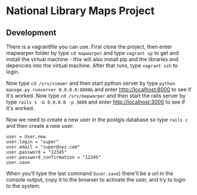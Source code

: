# National Library Maps Project



## Development

There is a vagrantfile you can use.
First clone the project, then enter mapwarper folder by type `cd mapwarper` and type `vagrant up` to get and install the virtual machine - this will also install pip and the libraries and depencies into the virtual machine.
After that runs, type `vagrant ssh` to login.

Now type `cd /srv/viewer` and then start python server by type `python manage.py runserver 0.0.0.0:8000&` and enter [http://localhost:8000](http://localhost:8000) to see if it's worked.
Now type `cd /srv/mapwarper` and then start the rails server by type `rails s -b 0.0.0.0 -p 3000` and enter [http://localhost:3000](http://localhost:3000) to see if it's worked.

Now we need to create a new user in the postgis database so type `rails c` and then create a new user:
```
user = User.new
user.login = "super"
user.email = "super@xyz.com"
user.password = "12345"
user.password_confirmation = "12345"
user.save
```
When you'll type the last command (`user.save`) there'll be a url in the console output, copy it to the browser to activate the user, and try to login to the system.

